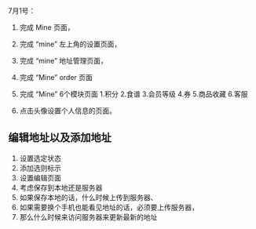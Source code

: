 7月1号：

1. 完成 Mine 页面，
2. 完成 “mine” 左上角的设置页面，
3. 完成 “mine” 地址管理页面，
4. 完成 “Mine” order 页面
5. 完成 “Mine” 6个模块页面
	1.积分 
	2.食谱
	3.会员等级
	4.券
	5.商品收藏
	6.客服
	
6. 点击头像设置个人信息的页面。

## 编辑地址以及添加地址

1. 设置选定状态
2. 添加选则标示
3. 设置编辑页面
4. 考虑保存到本地还是服务器
5. 如果保存本地的话，什么时候上传到服务器、
6. 如果需要换个手机也能看见地址的话，必须要上传服务器，
7. 那么什么时候来访问服务器来更新最新的地址


